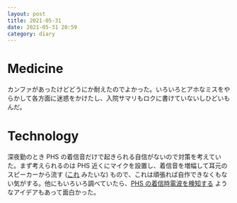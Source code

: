 ```yaml
---
layout: post
title: 2021-05-31
date: 2021-05-31 20:59
category: diary
---
```


# Medicine
カンファがあったけどどうにか耐えたのでよかった。いろいろとアホなミスをやらかして各方面に迷惑をかけたし、入院サマリもロクに書けていないしひどいもんだ。

# Technology
深夜勤のとき PHS の着信音だけで起きられる自信がないので対策を考えていた。まず考えられるのは PHS 近くにマイクを設置し、着信音を増幅して耳元のスピーカーから流す ([これ](https://item.rakuten.co.jp/okinawangirls/t-okudake/?gclid=CjwKCAjwtdeFBhBAEiwAKOIy5zhRi3RmdOca-4gP4Nj12ZKgmA8Kvu-AZp8SWiVZWAIL7WNC5TXVWhoCZ2cQAvD_BwE&scid=af_pc_etc&sc2id=af_113_0_10001868&icm_acid=641-897-3033&gclsrc=aw.ds&icm_cid=1424180765&gclid=CjwKCAjwtdeFBhBAEiwAKOIy5zhRi3RmdOca-4gP4Nj12ZKgmA8Kvu-AZp8SWiVZWAIL7WNC5TXVWhoCZ2cQAvD_BwE&icm_agid=56283019832) みたいな) もので、これは頑張れば自作できなくもない気がする。他にもいろいろ調べていたら、[PHS の着信時電波を検知する](https://os.mbed.com/users/deton/code/PhsRingNotify/) ようなアイデアもあって面白かった。
